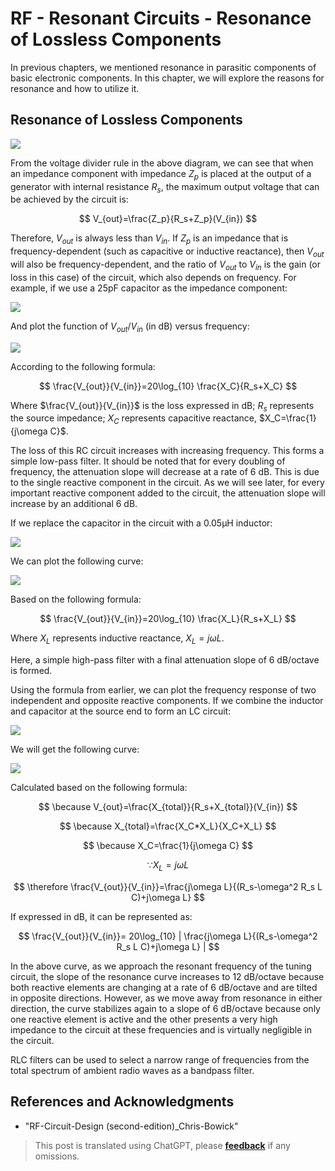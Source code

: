 # RF - Resonant Circuits - Resonance of Lossless Components

In previous chapters, we mentioned resonance in parasitic components of basic electronic components. In this chapter, we will explore the reasons for resonance and how to utilize it.

## Resonance of Lossless Components

![](https://f004.backblazeb2.com/file/wiki-media/img/20220411172646.png)

From the voltage divider rule in the above diagram, we can see that when an impedance component with impedance $Z_p$ is placed at the output of a generator with internal resistance $R_s$, the maximum output voltage that can be achieved by the circuit is:

$$
V_{out}=\frac{Z_p}{R_s+Z_p}(V_{in})
$$

Therefore, $V_{out}$ is always less than $V_{in}$. If $Z_p$ is an impedance that is frequency-dependent (such as capacitive or inductive reactance), then $V_{out}$ will also be frequency-dependent, and the ratio of $V_{out}$ to $V_{in}$ is the gain (or loss in this case) of the circuit, which also depends on frequency. For example, if we use a 25pF capacitor as the impedance component:

![](https://f004.backblazeb2.com/file/wiki-media/img/20220418095301.png)

And plot the function of $V_{out}/V_{in}$ (in dB) versus frequency:

![](https://f004.backblazeb2.com/file/wiki-media/img/20220418095324.png)

According to the following formula:

$$
\frac{V_{out}}{V_{in}}=20\log_{10} \frac{X_C}{R_s+X_C}
$$

Where $\frac{V_{out}}{V_{in}}$ is the loss expressed in dB; $R_s$ represents the source impedance; $X_C$ represents capacitive reactance, $X_C=\frac{1}{j\omega C}$.

The loss of this RC circuit increases with increasing frequency. This forms a simple low-pass filter. It should be noted that for every doubling of frequency, the attenuation slope will decrease at a rate of 6 dB. This is due to the single reactive component in the circuit. As we will see later, for every important reactive component added to the circuit, the attenuation slope will increase by an additional 6 dB.

If we replace the capacitor in the circuit with a 0.05µH inductor:

![](https://f004.backblazeb2.com/file/wiki-media/img/20220418101327.png)

We can plot the following curve:

![](https://f004.backblazeb2.com/file/wiki-media/img/20220418101522.png)

Based on the following formula:

$$
\frac{V_{out}}{V_{in}}=20\log_{10} \frac{X_L}{R_s+X_L}
$$

Where $X_L$ represents inductive reactance, $X_L=j\omega L$.

Here, a simple high-pass filter with a final attenuation slope of 6 dB/octave is formed.

Using the formula from earlier, we can plot the frequency response of two independent and opposite reactive components. If we combine the inductor and capacitor at the source end to form an LC circuit:

![](https://f004.backblazeb2.com/file/wiki-media/img/20220418103702.png)

We will get the following curve:

![](https://f004.backblazeb2.com/file/wiki-media/img/20220418103931.png)

Calculated based on the following formula:

$$
\because V_{out}=\frac{X_{total}}{R_s+X_{total}}(V_{in})
$$

$$
\because X_{total}=\frac{X_C*X_L}{X_C+X_L}
$$

$$
\because X_C=\frac{1}{j\omega C}
$$

$$
\because X_L=j\omega L
$$

$$
\therefore \frac{V_{out}}{V_{in}}=\frac{j\omega L}{(R_s-\omega^2 R_s L C)+j\omega L}
$$

If expressed in dB, it can be represented as:

$$
\frac{V_{out}}{V_{in}}= 20\log_{10} | \frac{j\omega L}{(R_s-\omega^2 R_s L C)+j\omega L}  |
$$

In the above curve, as we approach the resonant frequency of the tuning circuit, the slope of the resonance curve increases to 12 dB/octave because both reactive elements are changing at a rate of 6 dB/octave and are tilted in opposite directions. However, as we move away from resonance in either direction, the curve stabilizes again to a slope of 6 dB/octave because only one reactive element is active and the other presents a very high impedance to the circuit at these frequencies and is virtually negligible in the circuit.

RLC filters can be used to select a narrow range of frequencies from the total spectrum of ambient radio waves as a bandpass filter.

## References and Acknowledgments

- "RF-Circuit-Design (second-edition)_Chris-Bowick"

> This post is translated using ChatGPT, please [**feedback**](https://github.com/linyuxuanlin/Wiki_MkDocs/issues/new) if any omissions.